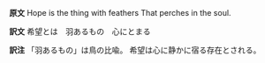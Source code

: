 **原文**
Hope is the thing with feathers
That perches in the soul.

**訳文**
希望とは　羽あるもの　心にとまる

**訳注**
「羽あるもの」は鳥の比喩。
希望は心に静かに宿る存在とされる。
